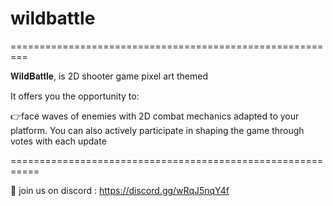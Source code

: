 # wildbattle

=========================================================

𝐖𝐢𝐥𝐝𝐁𝐚𝐭𝐭𝐥𝐞, is 2D shooter game pixel art themed

It offers you the opportunity to:

👉face waves of enemies with 2D combat mechanics adapted to your platform. You can also actively participate in shaping the game through votes with each update

===========================================================

📌 join us on discord : https://discord.gg/wRqJ5nqY4f 
